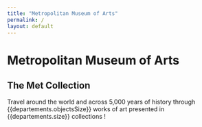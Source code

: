 ```yaml
---
title: "Metropolitan Museum of Arts"
permalink: /
layout: default
---
```


# Metropolitan Museum of Arts

## The Met Collection

Travel around the world and across 5,000 years of history through {{departements.objectsSize}} works of art presented in {{departements.size}} collections !
